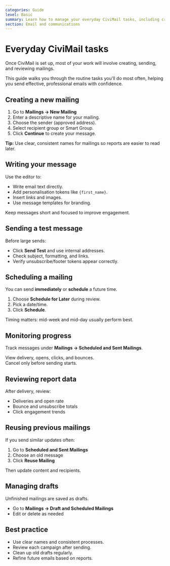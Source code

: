 ```yaml
---
categories: Guide
level: Basic
summary: Learn how to manage your everyday CiviMail tasks, including creating, scheduling, testing, and tracking email campaigns.
section: Email and communications
---
```


# Everyday CiviMail tasks

Once CiviMail is set up, most of your work will involve creating, sending, and reviewing mailings.

This guide walks you through the routine tasks you'll do most often, helping you send effective, professional emails with confidence.

## Creating a new mailing

1. Go to **Mailings → New Mailing**  
2. Enter a descriptive name for your mailing.  
3. Choose the sender (approved address).  
4. Select recipient group or Smart Group.  
5. Click **Continue** to create your message.

**Tip:** Use clear, consistent names for mailings so reports are easier to read later.

## Writing your message

Use the editor to:

- Write email text directly.  
- Add personalisation tokens like `{first_name}`.  
- Insert links and images.  
- Use message templates for branding.  

Keep messages short and focused to improve engagement.

## Sending a test message

Before large sends:

- Click **Send Test** and use internal addresses.  
- Check subject, formatting, and links.  
- Verify unsubscribe/footer tokens appear correctly.

## Scheduling a mailing

You can send **immediately** or **schedule** a future time.

1. Choose **Schedule for Later** during review.  
2. Pick a date/time.  
3. Click **Schedule**.

Timing matters: mid-week and mid-day usually perform best.

## Monitoring progress

Track messages under **Mailings → Scheduled and Sent Mailings**.

View delivery, opens, clicks, and bounces.  
Cancel only before sending starts.

## Reviewing report data

After delivery, review:

- Deliveries and open rate  
- Bounce and unsubscribe totals  
- Click engagement trends  

## Reusing previous mailings

If you send similar updates often:

1. Go to **Scheduled and Sent Mailings**  
2. Choose an old message  
3. Click **Reuse Mailing** 

Then update content and recipients.

## Managing drafts

Unfinished mailings are saved as drafts.

- Go to **Mailings → Draft and Scheduled Mailings**  
- Edit or delete as needed  

## Best practice

- Use clear names and consistent processes.  
- Review each campaign after sending.  
- Clean up old drafts regularly.  
- Refine future emails based on reports.
